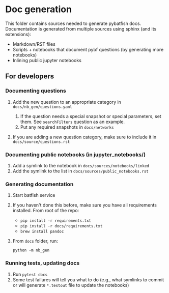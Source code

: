 # Doc generation

This folder contains sources needed to generate pybatfish docs.
Documentation is generated from multiple sources using sphinx (and its extensions):

* Markdown/RST files
* Scripts + notebooks that document pybf questions (by generating more notebooks)
* Inlining public jupyter notebooks

## For developers

### Documenting questions

1. Add the new question to an appropriate category in `docs/nb_gen/questions.yaml`

    1. If the question needs a special snapshot or special parameters, set them.
       See `searchFilters` question as an example.
    2. Put any required snapshots in `docs/networks`

2. If you are adding a new question category, make sure to include it in `docs/source/questions.rst`

### Documenting public notebooks (in jupyter_notebooks/)

1. Add a symlink to the notebook in `docs/sources/notebooks/linked`
2. Add the symlink to the list in `docs/sources/public_notebooks.rst`

### Generating documentation

1. Start batfish service
2. If you haven't done this before, make sure you have all requirements installed.
   From root of the repo:

   * `pip install -r requirements.txt`
   * `pip install -r docs/requirements.txt`
   * `brew install pandoc`

3. From `docs` folder, run:

   `python -m nb_gen`

### Running tests, updating docs

1. Run `pytest docs`
2. Some test failures will tell you what to do
   (e.g., what symlinks to commit or will generate `*.testout` file to update the notebooks)
